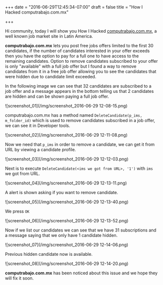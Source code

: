 +++
date = "2016-06-29T12:45:34-07:00"
draft = false
title = "How I Hacked computrabajo.com.mx"

+++

Hi community, today I will show you How I Hacked [computrabajo.com.mx](http://www.computrabajo.com.mx/),
a well known job market site in Latin America.

**computrabajo.com.mx** lets you post free jobs offers limited to the first 30 candidates,
if the number of candidates interested in your offer exceeds then you have the option to
pay for a full one to have access to the remaining candidates. Option to remove candidates
subscribed to your offer is only "available" with a full job offer but I found a
way to remove candidates from it in a free job offer allowing you to see the
candidates that were hidden due to candidate limit exceeded.

In the following image we can see that 32 candidates are subscribed to a job
offer and a message appears in the bottom telling us that 2 candidates are hidden and
can be shown paying a full job offer.

![screenshot_01](/img/screenshot_2016-06-29 12-08-15.png)

computrabajo.com.mx has a method named `DeleteCandidate(p_ims, m_folder_id)`
which is used to remove candidates subscribed in a job offer, we can see it in
Developer tools.

![screenshot_02](/img/screenshot_2016-06-29 12-11-08.png)

Now we need that `p_ims` in order to remove a candidate, we can get it from URL
by viewing a candidate profile.

![screenshot_03](/img/screenshot_2016-06-29 12-12-03.png)

Next is to execute `DeleteCandidate(<ims we got from URL>, '1')` with `ims` we got from URL.

![screenshot_04](/img/screenshot_2016-06-29 12-13-11.png)

A alert is shown asking if you want to remove candidate.

![screenshot_05](/img/screenshot_2016-06-29 12-13-40.png)

We press `OK`

![screenshot_06](/img/screenshot_2016-06-29 12-13-52.png)

Now if we list our candidates we can see that we have 31 subscriptions and a
message saying that we only have 1 candidate hidden.

![screenshot_07](/img/screenshot_2016-06-29 12-14-06.png)

Previous hidden candidate now is available.

![screenshot_08](/img/screenshot_2016-06-29 12-14-20.png)

**computrabajo.com.mx** has been noticed about this issue and we hope they will fix it soon.
